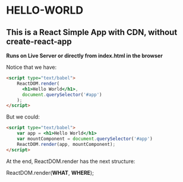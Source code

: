 # HELLO-WORLD

## This is a React Simple App with CDN, without create-react-app

__Runs on Live Server or directly from index.html in the browser__ <br/>

Notice that we have: <br/>

```html
<script type="text/babel">
    ReactDOM.render(
      <h1>Hello World</h1>,
      document.querySelector('#app')
    );
</script>
```

But we could: <br/>

```html
<script type="text/babel">
    var app = <h1>Hello World</h1>
    var mountComponent = document.querySelector('#app')
    ReactDOM.render(app, mountComponent);
</script>
```

At the end, ReactDOM.render has the next structure: <br/>

ReactDOM.render(__WHAT__, __WHERE__); <br/>

